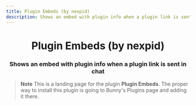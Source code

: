 ```yaml
---
title: Plugin Embeds (by nexpid)
description: Shows an embed with plugin info when a plugin link is sent in chat
---
```


<!--
  * This file was autogenerated
  * If you want to change anything, do so in the build.mjs script
  * https://github.com/nexpid/BunnyPlugins/edit/main/scripts/build.mjs
-->

<div align="center">
    <h1>Plugin Embeds (by nexpid)</h1>
    <h3>Shows an embed with plugin info when a plugin link is sent in chat</h3>
</div>

> **Note**
> This is a landing page for the plugin **Plugin Embeds**. The proper way to install this plugin is going to Bunny's Plugins page and adding it there.

